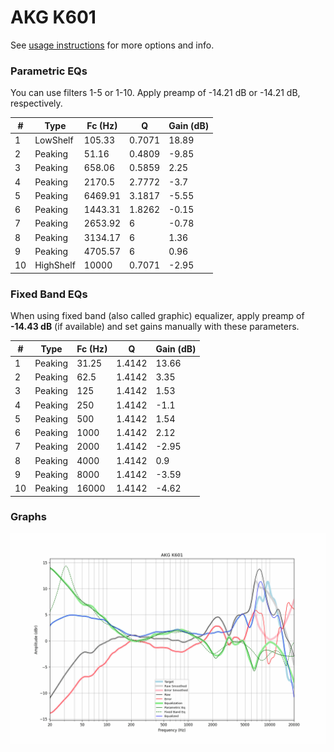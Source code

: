 # AKG K601
See [usage instructions](https://github.com/jaakkopasanen/AutoEq#usage) for more options and info.

### Parametric EQs
You can use filters 1-5 or 1-10. Apply preamp of -14.21 dB or -14.21 dB, respectively.

|   # | Type      |   Fc (Hz) |      Q |   Gain (dB) |
|-----|-----------|-----------|--------|-------------|
|   1 | LowShelf  |    105.33 | 0.7071 |       18.89 |
|   2 | Peaking   |     51.16 | 0.4809 |       -9.85 |
|   3 | Peaking   |    658.06 | 0.5859 |        2.25 |
|   4 | Peaking   |   2170.5  | 2.7772 |       -3.7  |
|   5 | Peaking   |   6469.91 | 3.1817 |       -5.55 |
|   6 | Peaking   |   1443.31 | 1.8262 |       -0.15 |
|   7 | Peaking   |   2653.92 | 6      |       -0.78 |
|   8 | Peaking   |   3134.17 | 6      |        1.36 |
|   9 | Peaking   |   4705.57 | 6      |        0.96 |
|  10 | HighShelf |  10000    | 0.7071 |       -2.95 |

### Fixed Band EQs
When using fixed band (also called graphic) equalizer, apply preamp of **-14.43 dB** (if available) and set gains manually with these parameters.

|   # | Type    |   Fc (Hz) |      Q |   Gain (dB) |
|-----|---------|-----------|--------|-------------|
|   1 | Peaking |     31.25 | 1.4142 |       13.66 |
|   2 | Peaking |     62.5  | 1.4142 |        3.35 |
|   3 | Peaking |    125    | 1.4142 |        1.53 |
|   4 | Peaking |    250    | 1.4142 |       -1.1  |
|   5 | Peaking |    500    | 1.4142 |        1.54 |
|   6 | Peaking |   1000    | 1.4142 |        2.12 |
|   7 | Peaking |   2000    | 1.4142 |       -2.95 |
|   8 | Peaking |   4000    | 1.4142 |        0.9  |
|   9 | Peaking |   8000    | 1.4142 |       -3.59 |
|  10 | Peaking |  16000    | 1.4142 |       -4.62 |

### Graphs
![](./AKG%20K601.png)
